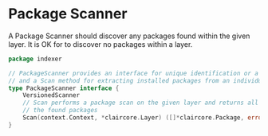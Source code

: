 # Package Scanner
A Package Scanner should discover any packages found within the given layer.
It is OK for to discover no packages within a layer.

```go
package indexer

// PackageScanner provides an interface for unique identification or a PackageScanner
// and a Scan method for extracting installed packages from an individual container layer
type PackageScanner interface {
	VersionedScanner
	// Scan performs a package scan on the given layer and returns all
	// the found packages
	Scan(context.Context, *claircore.Layer) ([]*claircore.Package, error)
}
```
